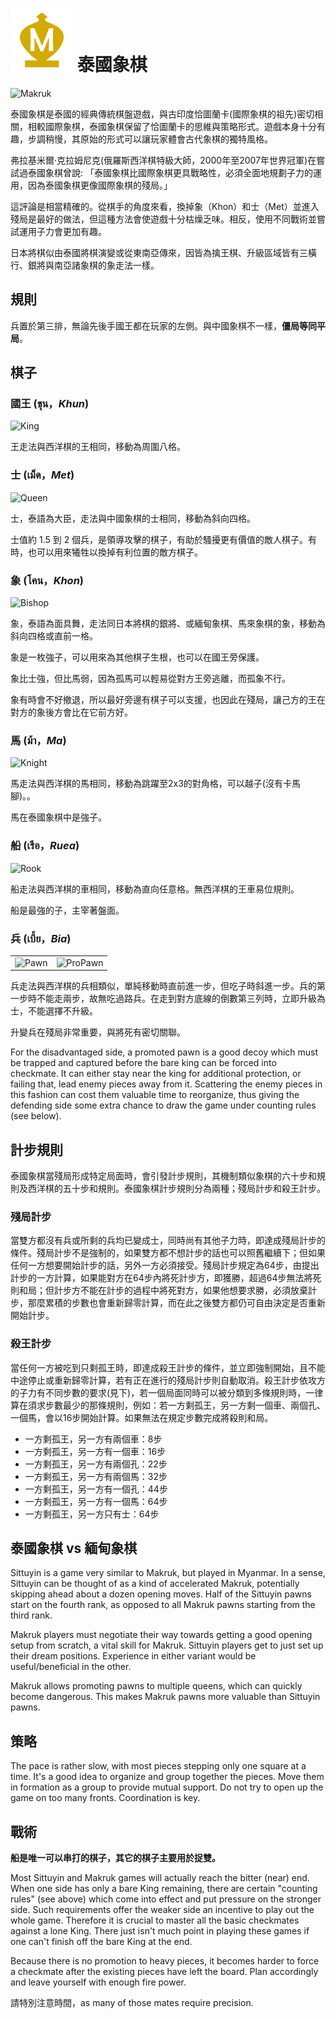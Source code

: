 # ![Makruk](https://github.com/gbtami/pychess-variants/blob/master/static/icons/makruk.svg) 泰國象棋
![Makruk](https://github.com/gbtami/pychess-variants/blob/master/static/images/MakrukGuide/Makruk.png?raw=true)

泰國象棋是泰國的經典傳統棋盤遊戲，與古印度恰圖蘭卡(國際象棋的祖先)密切相關，相較國際象棋，泰國象棋保留了恰圖蘭卡的思維與策略形式。遊戲本身十分有趣，步調稍慢，其原始的形式可以讓玩家體會古代象棋的獨特風格。

弗拉基米爾·克拉姆尼克(俄羅斯西洋棋特級大師，2000年至2007年世界冠軍)在嘗試過泰國象棋曾說:
「泰國象棋比國際象棋更具戰略性，必須全面地規劃子力的運用，因為泰國象棋更像國際象棋的殘局。」

這評論是相當精確的。從棋手的角度來看，換掉象（Khon）和士（Met）並進入殘局是最好的做法，但這種方法會使遊戲十分枯燥乏味。相反，使用不同戰術並嘗試運用子力會更加有趣。

日本將棋似由泰國將棋演變或從東南亞傳來，因皆為擒王棋、升級區域皆有三橫行、銀將與南亞諸象棋的象走法一樣。

## 規則

兵置於第三排，無論先後手國王都在玩家的左側。與中國象棋不一樣，**僵局等同平局**。

## 棋子

### 國王 (ขุน，*Khun*)

![King](https://github.com/gbtami/pychess-variants/blob/master/static/images/MakrukGuide/King.png?raw=true) 

王走法與西洋棋的王相同，移動為周圍八格。

### 士 (เม็ด，*Met*)

![Queen](https://github.com/gbtami/pychess-variants/blob/master/static/images/MakrukGuide/Queen.png?raw=true)

士，泰語為大臣，走法與中國象棋的士相同，移動為斜向四格。

士值約 1.5 到 2 個兵，是領導攻擊的棋子，有助於騷擾更有價值的敵人棋子。有時，也可以用來犧牲以換掉有利位置的敵方棋子。

### 象 (โคน，*Khon*)

![Bishop](https://github.com/gbtami/pychess-variants/blob/master/static/images/MakrukGuide/Bishop.png?raw=true)

象，泰語為面具舞，走法同日本將棋的銀將、或緬甸象棋、馬來象棋的象，移動為斜向四格或直前一格。

象是一枚強子，可以用來為其他棋子生根，也可以在國王旁保護。
 
象比士強，但比馬弱，因為孤馬可以輕易從對方王旁逃離，而孤象不行。
 
象有時會不好撤退，所以最好旁邊有棋子可以支援，也因此在殘局，讓己方的王在對方的象後方會比在它前方好。

### 馬 (ม้า，*Ma*)

 ![Knight](https://github.com/gbtami/pychess-variants/blob/master/static/images/MakrukGuide/Knight.png?raw=true)

馬走法與西洋棋的馬相同，移動為跳躍至2x3的對角格，可以越子(沒有卡馬腳)。。

馬在泰國象棋中是強子。

### 船 (เรือ，*Ruea*)

![Rook](https://github.com/gbtami/pychess-variants/blob/master/static/images/MakrukGuide/Rook.png?raw=true)

船走法與西洋棋的車相同，移動為直向任意格。無西洋棋的王車易位規則。

船是最強的子，主宰著盤面。

### 兵 (เบี้ย，*Bia*)

|   |   |
--- | ---
![Pawn](https://github.com/gbtami/pychess-variants/blob/master/static/images/MakrukGuide/Pawn.png?raw=true) | ![ProPawn](https://github.com/gbtami/pychess-variants/blob/master/static/images/MakrukGuide/ProPawn.png?raw=true)

兵走法與西洋棋的兵相類似，單純移動時直前進一步，但吃子時斜進一步。兵的第一步時不能走兩步，故無吃過路兵。在走到對方底線的倒數第三列時，立即升級為士，不能選擇不升級。

升變兵在殘局非常重要，與將死有密切關聯。
 
For the disadvantaged side, a promoted pawn is a good decoy which must be trapped and captured before the bare king can be forced into checkmate. It can either stay near the king for additional protection, or failing that, lead enemy pieces away from it. Scattering the enemy pieces in this fashion can cost them valuable time to reorganize, thus giving the defending side some extra chance to draw the game under counting rules (see below).

## 計步規則

泰國象棋當殘局形成特定局面時，會引發計步規則，其機制類似象棋的六十步和規則及西洋棋的五十步和規則。泰國象棋計步規則分為兩種；殘局計步和殺王計步。


### 殘局計步

當雙方都沒有兵或所剩的兵均已變成士，同時尚有其他子力時，即達成殘局計步的條件。殘局計步不是強制的，如果雙方都不想計步的話也可以照舊繼續下；但如果任何一方想要開始計步的話，另外一方必須接受。殘局計步規定為64步，由提出計步的一方計算，如果能對方在64步內將死計步方，即獲勝，超過64步無法將死則和局；但計步方不能在計步的過程中將死對方，如果他想要求勝，必須放棄計步，那麼累積的步數也會重新歸零計算，而在此之後雙方都仍可自由決定是否重新開始計步。

### 殺王計步

當任何一方被吃到只剩孤王時，即達成殺王計步的條件，並立即強制開始，且不能中途停止或重新歸零計算，若有正在進行的殘局計步則自動取消。殺王計步依攻方的子力有不同步數的要求(見下)，若一個局面同時可以被分類到多條規則時，一律算在須求步數最少的那條規則，例如：若一方剩孤王，另一方剩一個車、兩個孔、一個馬，會以16步開始計算。如果無法在規定步數完成將殺則和局。
* 一方剩孤王，另一方有兩個車：8步
* 一方剩孤王，另一方有一個車：16步
* 一方剩孤王，另一方有兩個孔：22步
* 一方剩孤王，另一方有兩個馬：32步
* 一方剩孤王，另一方有一個孔：44步
* 一方剩孤王，另一方有一個馬：64步
* 一方剩孤王，另一方只有士：64步

## 泰國象棋 vs 緬甸象棋
 
Sittuyin is a game very similar to Makruk, but played in Myanmar. In a sense, Sittuyin can be thought of as a kind of accelerated Makruk, potentially skipping ahead about a dozen opening moves. Half of the Sittuyin pawns start on the fourth rank, as opposed to all Makruk pawns starting from the third rank.
 
Makruk players must negotiate their way towards getting a good opening setup from scratch, a vital skill for Makruk. Sittuyin players get to just set up their dream positions. Experience in either variant would be useful/beneficial in the other.
 
Makruk allows promoting pawns to multiple queens, which can quickly become dangerous. This makes Makruk pawns more valuable than Sittuyin pawns.

## 策略
 
The pace is rather slow, with most pieces stepping only one square at a time. It's a good idea to organize and group together the pieces. Move them in formation as a group to provide mutual support. Do not try to open up the game on too many fronts. Coordination is key.

## 戰術
 
**船是唯一可以串打的棋子，其它的棋子主要用於捉雙。**

Most Sittuyin and Makruk games will actually reach the bitter (near) end.
When one side has only a bare King remaining, there are certain "counting rules" (see above) which come into effect and put pressure on the stronger side. Such requirements offer the weaker side an incentive to play out the whole game. Therefore it is crucial to master all the basic checkmates against a lone King. There just isn't much point in playing these games if one can't finish off the bare King at the end.
 
Because there is no promotion to heavy pieces, it becomes harder to force a checkmate after the existing pieces have left the board. Plan accordingly and leave yourself with enough fire power.
 
請特別注意時間，as many of those mates require precision.
 
